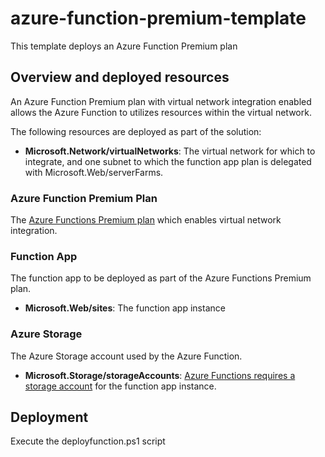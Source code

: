 # azure-function-premium-template

This template deploys an Azure Function Premium plan 

## Overview and deployed resources

An Azure Function Premium plan with virtual network integration enabled allows the Azure Function to utilizes resources within the virtual network.

The following resources are deployed as part of the solution:

+ **Microsoft.Network/virtualNetworks**: The virtual network for which to integrate, and one subnet to which the function app plan is delegated with Microsoft.Web/serverFarms.

### Azure Function Premium Plan

The [Azure Functions Premium plan](https://docs.microsoft.com/azure/azure-functions/functions-premium-plan) which enables virtual network integration.


### Function App

The function app to be deployed as part of the Azure Functions Premium plan.

+ **Microsoft.Web/sites**: The function app instance

### Azure Storage

The Azure Storage account used by the Azure Function.

+ **Microsoft.Storage/storageAccounts**: [Azure Functions requires a storage account](https://docs.microsoft.com/azure/azure-functions/storage-considerations) for the function app instance.

## Deployment

Execute the deployfunction.ps1 script 